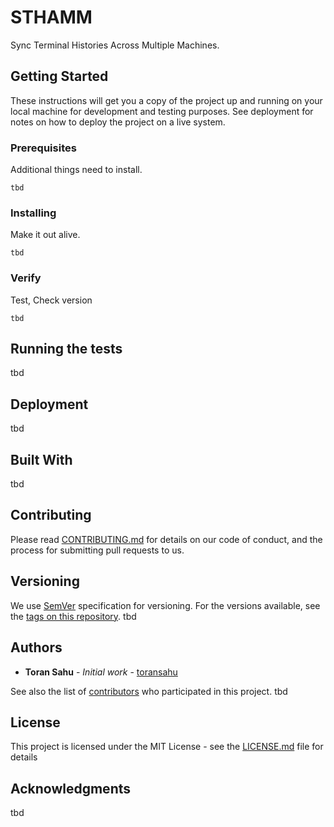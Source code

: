 # STHAMM

Sync Terminal Histories Across Multiple Machines.

## Getting Started

These instructions will get you a copy of the project up and running on your local machine for development and testing purposes. See deployment for notes on how to deploy the project on a live system.

### Prerequisites

Additional things need to install.

```
tbd
```

### Installing

Make it out alive.

```
tbd
```

### Verify

Test, Check version

```
tbd
```

## Running the tests

tbd

## Deployment

tbd

## Built With

tbd

## Contributing

Please read [CONTRIBUTING.md](https://gist.github.com/toransahu/68cd9285fe95f433d21fe52ac38013f5) for details on our code of conduct, and the process for submitting pull requests to us.

## Versioning

We use [SemVer](http://semver.org/) specification for versioning. 
For the versions available, see the [tags on this repository](https://github.com/your/project/tags). tbd

## Authors

* **Toran Sahu** - *Initial work* - [toransahu](https://github.com/toransahu)

See also the list of [contributors](https://github.com/your/project/contributors) who participated in this project. tbd

## License

This project is licensed under the MIT License - see the [LICENSE.md](LICENSE.md) file for details

## Acknowledgments

tbd
